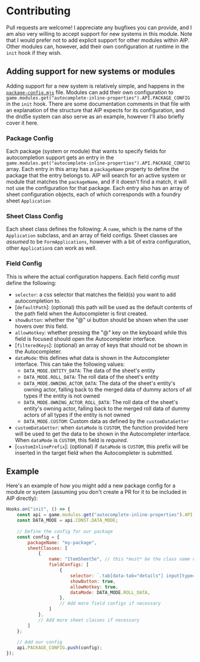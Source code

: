 # Contributing

Pull requests are welcome! I appreciate any bugfixes you can provide, and I am also very willing to accept support for new systems in this module.
Note that I would prefer not to add explicit support for other modules within AIP.
Other modules can, however, add their own configuration at runtime in the `init` hook if they wish.

## Adding support for new systems or modules

Adding support for a new system is relatively simple, and happens in the
[`package-config.mjs`](https://github.com/schultzcole/FVTT-Autocomplete-Inline-Properties/blob/master/package-config.mjs) file.
Modules can add their own configuration to `game.modules.get("autocomplete-inline-properties").API.PACKAGE_CONFIG` in the `init` hook.
There are some documentation comments in that file with an explanation of the structure that AIP expects for its configuration,
and the dnd5e system can also serve as an example,
however I'll also briefly cover it here.

### Package Config

Each package (system or module) that wants to specify fields for autocompletion support gets an entry in the `game.modules.get("autocomplete-inline-properties").API.PACKAGE_CONFIG` array.
Each entry in this array has a `packageName` property to define the package that the entry belongs to.
AIP will search for an active system or module that matches the `packageName`, and if it doesn't find a match, it will not use the configuration for that package.
Each entry also has an array of sheet configuration objects, each of which corresponds with a foundry sheet `Application`

### Sheet Class Config

Each sheet class defines the following: A `name`, which is the name of the `Application` subclass, and an array of field configs.
Sheet classes are *assumed* to be `FormApplications`, however with a bit of extra configuration, other `Application`s can work as well.

### Field Config

This is where the actual configuration happens.
Each field config *must* define the following:
 - `selector`: a css selector that matches the field(s) you want to add autocompletion to.
 - [`defaultPath`]: (optional) this path will be used as the default contents of the path field when the Autocompleter is first created.
 - `showButton`: whether the "@" ui button should be shown when the user hovers over this field.
 - `allowHotkey`: whether pressing the "@" key on the keyboard while this field is focused should open the Autocompleter interface.
 - [`filteredKeys`]: (optional) an array of keys that should not be shown in the Autocompleter.
 - `dataMode`: this defines what data is shown in the Autocompleter interface. This can take the following values:
   - `DATA_MODE.ENTITY_DATA`: The data of the sheet's entity
   - `DATA_MODE.ROLL_DATA`: The roll data of the sheet's entity
   - `DATA_MODE.OWNING_ACTOR_DATA`: The data of the sheet's entity's owning actor, falling back to the merged data of dummy actors of all types if the entity is not owned
   - `DATA_MODE.OWNING_ACTOR_ROLL_DATA`: The roll data of the sheet's entity's owning actor, falling back to the merged roll data of dummy actors of all types if the entity is not owned
   - `DATA_MODE.CUSTOM`: Custom data as defined by the `customDataGetter`
 - `customDataGetter`: when `dataMode` is `CUSTOM`, the function provided here will be used to get the data to be shown in the Autocompleter interface.
    When `dataMode` is `CUSTOM`, this field is *required*.
- [`customInlinePrefix`]: (optional) if `dataMode` is `CUSTOM`, this prefix will be inserted in the target field when the Autocompleter is submitted.

## Example

Here's an example of how you might add a new package config for a module or system (assuming you don't create a PR for it to be included in AIP directly):

```js
Hooks.on("init", () => {
    const api = game.modules.get("autocomplete-inline-properties").API;
    const DATA_MODE = api.CONST.DATA_MODE;
    
    // Define the config for our package
    const config = {
        packageName: "my-package",
        sheetClasses: [
            {
                name: "ItemSheet5e", // this *must* be the class name of the `Application` you want it to apply to
                fieldConfigs: [
                    {
                        selector: `.tab[data-tab="details"] input[type="text"]`, // this will target all text input fields on the "details" tab. Any css selector should work here.
                        showButton: true,
                        allowHotkey: true,
                        dataMode: DATA_MODE.ROLL_DATA,
                    },
                    // Add more field configs if necessary
                ]
            },
            // Add more sheet classes if necessary
        ]
    };
    
    // Add our config
    api.PACKAGE_CONFIG.push(config);
});
```
